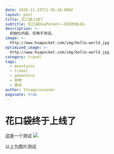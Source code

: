 ```yaml
---
date: 2019-11-23T11:58:18.000Z
layout: post
title: 花口袋上线了
subtitle: 花口袋HuaPocket——花妈的BLOG.
description: >-
  初始化内容，仅用于测试。
image: >-
  http://www.huapocket.com/img/hello-world.jpg
optimized_image: >-
  http://www.huapocket.com/img/hello-world.jpg
category: travel
tags:
  - mountains
  - travel
  - adventure
  - 购物
  - 美妆
author: thiagorossener
paginate: true
---
```


# 花口袋终于上线了

这是一个测试
![](http://www.huapocket.com/img/hello-world.jpg)

以上为图片测试

